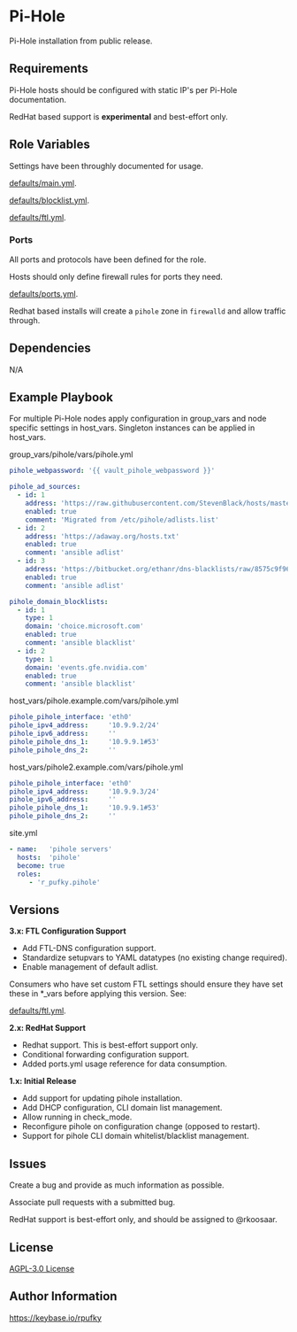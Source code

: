 # Pi-Hole
Pi-Hole installation from public release.

## Requirements
Pi-Hole hosts should be configured with static IP's per Pi-Hole documentation.

RedHat based support is **experimental** and best-effort only.

## Role Variables
Settings have been throughly documented for usage.

[defaults/main.yml](https://github.com/r-pufky/ansible_pihole/blob/main/defaults/main/main.yml).

[defaults/blocklist.yml](https://github.com/r-pufky/ansible_pihole/blob/main/defaults/main/blocklist.yml).

[defaults/ftl.yml](https://github.com/r-pufky/ansible_pihole/blob/main/defaults/main/ftl.yml).

### Ports
All ports and protocols have been defined for the role.

Hosts should only define firewall rules for ports they need.

[defaults/ports.yml](https://github.com/r-pufky/ansible_pihole/blob/main/defaults/main/ports.yml).

Redhat based installs will create a ``pihole`` zone in ``firewalld`` and allow
traffic through.

## Dependencies
N/A

## Example Playbook
For multiple Pi-Hole nodes apply configuration in group_vars and node specific
settings in host_vars. Singleton instances can be applied in host_vars.

group_vars/pihole/vars/pihole.yml
``` yaml
pihole_webpassword: '{{ vault_pihole_webpassword }}'

pihole_ad_sources:
  - id: 1
    address: 'https://raw.githubusercontent.com/StevenBlack/hosts/master/hosts'
    enabled: true
    comment: 'Migrated from /etc/pihole/adlists.list'
  - id: 2
    address: 'https://adaway.org/hosts.txt'
    enabled: true
    comment: 'ansible adlist'
  - id: 3
    address: 'https://bitbucket.org/ethanr/dns-blacklists/raw/8575c9f96e5b4a1308f2f12394abd86d0927a4a0/bad_lists/Mandiant_APT1_Report_Appendix_D.txt'
    enabled: true
    comment: 'ansible adlist'

pihole_domain_blocklists:
  - id: 1
    type: 1
    domain: 'choice.microsoft.com'
    enabled: true
    comment: 'ansible blacklist'
  - id: 2
    type: 1
    domain: 'events.gfe.nvidia.com'
    enabled: true
    comment: 'ansible blacklist'
```

host_vars/pihole.example.com/vars/pihole.yml
``` yaml
pihole_pihole_interface: 'eth0'
pihole_ipv4_address:     '10.9.9.2/24'
pihole_ipv6_address:     ''
pihole_pihole_dns_1:     '10.9.9.1#53'
pihole_pihole_dns_2:     ''
```

host_vars/pihole2.example.com/vars/pihole.yml
``` yaml
pihole_pihole_interface: 'eth0'
pihole_ipv4_address:     '10.9.9.3/24'
pihole_ipv6_address:     ''
pihole_pihole_dns_1:     '10.9.9.1#53'
pihole_pihole_dns_2:     ''
```

site.yml
``` yaml
- name:   'pihole servers'
  hosts:  'pihole'
  become: true
  roles:
     - 'r_pufky.pihole'
```

## Versions

**3.x: FTL Configuration Support**
* Add FTL-DNS configuration support.
* Standardize setupvars to YAML datatypes (no existing change required).
* Enable management of default adlist.

Consumers who have set custom FTL settings should ensure they have set these in
*_vars before applying this version. See:

[defaults/ftl.yml](https://github.com/r-pufky/ansible_pihole/blob/main/defaults/main/ftl.yml).

**2.x: RedHat Support**
* Redhat support. This is best-effort support only.
* Conditional forwarding configuration support.
* Added ports.yml usage reference for data consumption.

**1.x: Initial Release**
* Add support for updating pihole installation.
* Add DHCP configuration, CLI domain list management.
* Allow running in check_mode.
* Reconfigure pihole on configuration change (opposed to restart).
* Support for pihole CLI domain whitelist/blacklist management.

## Issues
Create a bug and provide as much information as possible.

Associate pull requests with a submitted bug.

RedHat support is best-effort only, and should be assigned to @rkoosaar.

## License
[AGPL-3.0 License](https://github.com/r-pufky/ansible_pihole/blob/main/LICENSE)

## Author Information
https://keybase.io/rpufky
